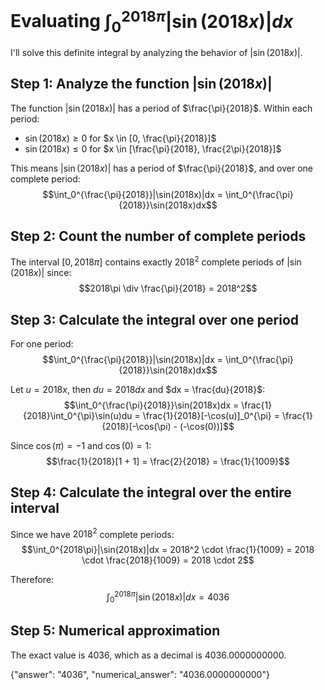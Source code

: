 # Evaluating $\int_0^{2018\pi}\left|\sin(2018x)\right|dx$

I'll solve this definite integral by analyzing the behavior of $|\sin(2018x)|$.

## Step 1: Analyze the function $|\sin(2018x)|$
The function $|\sin(2018x)|$ has a period of $\frac{\pi}{2018}$. Within each period:
- $\sin(2018x) \geq 0$ for $x \in [0, \frac{\pi}{2018}]$
- $\sin(2018x) \leq 0$ for $x \in [\frac{\pi}{2018}, \frac{2\pi}{2018}]$

This means $|\sin(2018x)|$ has a period of $\frac{\pi}{2018}$, and over one complete period:
$$\int_0^{\frac{\pi}{2018}}|\sin(2018x)|dx = \int_0^{\frac{\pi}{2018}}\sin(2018x)dx$$

## Step 2: Count the number of complete periods
The interval $[0, 2018\pi]$ contains exactly $2018^2$ complete periods of $|\sin(2018x)|$ since:
$$2018\pi \div \frac{\pi}{2018} = 2018^2$$

## Step 3: Calculate the integral over one period
For one period:
$$\int_0^{\frac{\pi}{2018}}|\sin(2018x)|dx = \int_0^{\frac{\pi}{2018}}\sin(2018x)dx$$

Let $u = 2018x$, then $du = 2018dx$ and $dx = \frac{du}{2018}$:
$$\int_0^{\frac{\pi}{2018}}\sin(2018x)dx = \frac{1}{2018}\int_0^{\pi}\sin(u)du = \frac{1}{2018}[-\cos(u)]_0^{\pi} = \frac{1}{2018}[-\cos(\pi) - (-\cos(0))]$$

Since $\cos(\pi) = -1$ and $\cos(0) = 1$:
$$\frac{1}{2018}[1 + 1] = \frac{2}{2018} = \frac{1}{1009}$$

## Step 4: Calculate the integral over the entire interval
Since we have $2018^2$ complete periods:
$$\int_0^{2018\pi}|\sin(2018x)|dx = 2018^2 \cdot \frac{1}{1009} = 2018 \cdot \frac{2018}{1009} = 2018 \cdot 2$$

Therefore:
$$\int_0^{2018\pi}|\sin(2018x)|dx = 4036$$

## Step 5: Numerical approximation
The exact value is 4036, which as a decimal is 4036.0000000000.

{"answer": "4036", "numerical_answer": "4036.0000000000"}